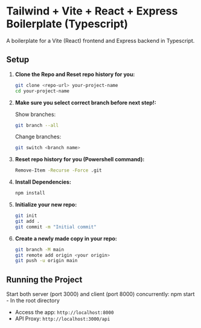 # Tailwind + Vite + React + Express Boilerplate (Typescript)

A boilerplate for a Vite (React) frontend and Express backend in Typescript.

## Setup

1. **Clone the Repo and Reset repo history for you:**
   ```bash
   git clone <repo-url> your-project-name
   cd your-project-name
   ```
1. **Make sure you select correct branch before next step!:**

    Show branches:
   ```bash
   git branch --all
    ```
    Change branches:
   ```bash
   git switch <branch name>  
   ```

2. **Reset repo history for you (Powershell command):**
   ```bash
   Remove-Item -Recurse -Force .git
   ```
3. **Install Dependencies:**
      ```bash
    npm install
   ```
4. **Initialize your new repo:**
   ```bash
   git init
   git add .
   git commit -m "Initial commit"
   ```

5. **Create a newly made copy in your repo:**
   ```bash
   git branch -M main
   git remote add origin <your origin>
   git push -u origin main
   ```



## Running the Project

Start both server (port 3000) and client (port 8000) concurrently:
npm start - In the root directory

- Access the app: `http://localhost:8000`
- API Proxy: `http://localhost:3000/api`
